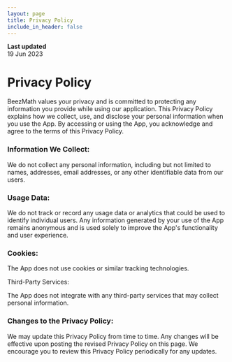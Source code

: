 ```yaml
---
layout: page
title: Privacy Policy
include_in_header: false
---
```


**Last updated**  
19 Jun 2023

# Privacy Policy

BeezMath values your privacy and is committed to protecting any information you provide while using our application. This Privacy Policy explains how we collect, use, and disclose your personal information when you use the App. By accessing or using the App, you acknowledge and agree to the terms of this Privacy Policy.

### Information We Collect:

We do not collect any personal information, including but not limited to names, addresses, email addresses, or any other identifiable data from our users.

### Usage Data:

We do not track or record any usage data or analytics that could be used to identify individual users. Any information generated by your use of the App remains anonymous and is used solely to improve the App's functionality and user experience.

### Cookies:

The App does not use cookies or similar tracking technologies.

Third-Party Services:

The App does not integrate with any third-party services that may collect personal information.


### Changes to the Privacy Policy:

We may update this Privacy Policy from time to time. Any changes will be effective upon posting the revised Privacy Policy on this page. We encourage you to review this Privacy Policy periodically for any updates.

